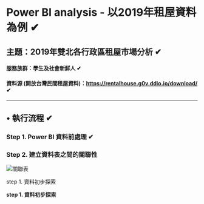 # Power BI analysis - 以2019年租屋資料為例 ✔
## 主題：2019年雙北各行政區租屋市場分析 ✔
#### 服務族群：學生及社會新鮮人 ✔
#### 資料源 (開放台灣民間租屋資料)：https://rentalhouse.g0v.ddio.io/download/ ✔
---
## • 執行流程 ✔
### Step 1. Power BI 資料前處理 ✔
### Step 2. 建立資料表之間的關聯性
![關聯表](https://user-images.githubusercontent.com/78792773/128624852-9f8efe26-8e68-4f4b-8fcf-ab77ddc376df.png)


step 1. 資料初步探索

**step 1. 資料初步探索**


